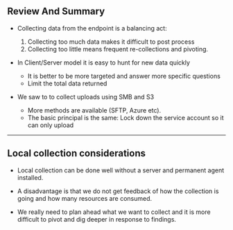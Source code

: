 <!-- .slide: class="content small-font" -->

## Review And Summary

* Collecting data from the endpoint is a balancing act:
   1. Collecting too much data makes it difficult to post process
   2. Collecting too little means frequent re-collections and pivoting.

* In Client/Server model it is easy to hunt for new data quickly
   * It is better to be more targeted and answer more specific questions
   * Limit the total data returned

* We saw to to collect uploads using SMB and S3
   * More methods are available (SFTP, Azure etc).
   * The basic principal is the same: Lock down the service account so
     it can only upload

---

<!-- .slide: class="content" -->
## Local collection considerations

* Local collection can be done well without a server and permanent
  agent installed.

* A disadvantage is that we do not get feedback of how the collection
  is going and how many resources are consumed.

* We really need to plan ahead what we want to collect and it is more
  difficult to pivot and dig deeper in response to findings.
